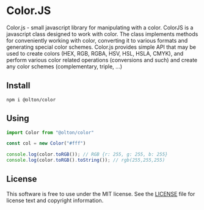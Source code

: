 # Color.JS
Color.js - small javascript library for manipulating with a color. 
ColorJS is a javascript class designed to work with color. 
The class implements methods for conveniently working with color, 
converting it to various formats and generating special color schemes. 
Color.js provides simple API that may be used to create colors (HEX, RGB, RGBA, HSV, HSL, HSLA, CMYK), 
and perform various color related operations (conversions and such) and create 
any color schemes (complementary, triple, ...)

## Install
```shell
npm i @olton/color
```

## Using
```javascript
import Color from "@olton/color"

const col = new Color("#fff")

console.log(color.toRGB()); // RGB {r: 255, g: 255, b: 255}
console.log(color.toRGB().toString()); // rgb(255,255,255)
```

## License
This software is free to use under the MIT license. See the [LICENSE](LICENSE) file for license text and copyright information.